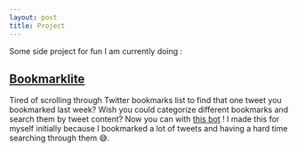 ```yaml
---
layout: post
title: Project
---
```


Some side project for fun I am currently doing :

## [Bookmarklite](https://bookmarklite.com)

Tired of scrolling through Twitter bookmarks list to find that one tweet you bookmarked last week? Wish you could categorize different bookmarks and search them by tweet content? Now you can with [this bot](https://twitter.com/bookmarklite) ! I made this for myself initially because I bookmarked a lot of tweets and having a hard time searching through them 😅.